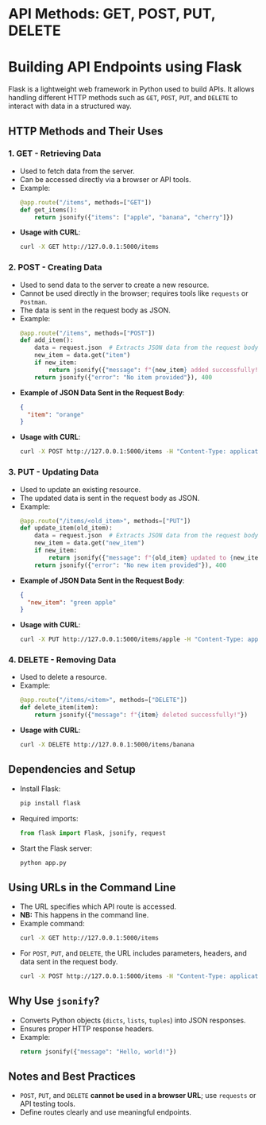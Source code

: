 
# API Methods: GET, POST, PUT, DELETE

# Building API Endpoints using Flask 
Flask is a lightweight web framework in Python used to build APIs. It allows handling different HTTP methods such as `GET`, `POST`, `PUT`, and `DELETE` to interact with data in a structured way.

## HTTP Methods and Their Uses
### 1. **GET** - Retrieving Data

- Used to fetch data from the server.
- Can be accessed directly via a browser or API tools.
- Example:
  ```python
  @app.route("/items", methods=["GET"])
  def get_items():
      return jsonify({"items": ["apple", "banana", "cherry"]})
  ```
- **Usage with CURL**:
  ```sh
  curl -X GET http://127.0.0.1:5000/items
  ```

### 2. **POST** - Creating Data

- Used to send data to the server to create a new resource.
- Cannot be used directly in the browser; requires tools like `requests` or `Postman`.
- The data is sent in the request body as JSON.
- Example:
  ```python
  @app.route("/items", methods=["POST"])
  def add_item():
      data = request.json  # Extracts JSON data from the request body
      new_item = data.get("item")
      if new_item:
          return jsonify({"message": f"{new_item} added successfully!"})
      return jsonify({"error": "No item provided"}), 400
  ```
- **Example of JSON Data Sent in the Request Body**:
  ```json
  {
    "item": "orange"
  }
  ```
- **Usage with CURL**:
  ```sh
  curl -X POST http://127.0.0.1:5000/items -H "Content-Type: application/json" -d '{"item": "orange"}'
  ```

### 3. **PUT** - Updating Data

- Used to update an existing resource.
- The updated data is sent in the request body as JSON.
- Example:
  ```python
  @app.route("/items/<old_item>", methods=["PUT"])
  def update_item(old_item):
      data = request.json  # Extracts JSON data from the request body
      new_item = data.get("new_item")
      if new_item:
          return jsonify({"message": f"{old_item} updated to {new_item}"})
      return jsonify({"error": "No new item provided"}), 400
  ```
- **Example of JSON Data Sent in the Request Body**:
  ```json
  {
    "new_item": "green apple"
  }
  ```
- **Usage with CURL**:
  ```sh
  curl -X PUT http://127.0.0.1:5000/items/apple -H "Content-Type: application/json" -d '{"new_item": "green apple"}'
  ```

### 4. **DELETE** - Removing Data

- Used to delete a resource.
- Example:
  ```python
  @app.route("/items/<item>", methods=["DELETE"])
  def delete_item(item):
      return jsonify({"message": f"{item} deleted successfully!"})
  ```
- **Usage with CURL**:
  ```sh
  curl -X DELETE http://127.0.0.1:5000/items/banana
  ```

## Dependencies and Setup

- Install Flask:
  ```sh
  pip install flask
  ```
- Required imports:
  ```python
  from flask import Flask, jsonify, request
  ```
- Start the Flask server:
  ```sh
  python app.py
  ```

## Using URLs in the Command Line

- The URL specifies which API route is accessed.
- **NB:** This happens in the command line.
- Example command:
  ```sh
  curl -X GET http://127.0.0.1:5000/items
  ```
- For `POST`, `PUT`, and `DELETE`, the URL includes parameters, headers, and data sent in the request body.
  ```sh
  curl -X POST http://127.0.0.1:5000/items -H "Content-Type: application/json" -d '{"item": "grape"}'
  ```

## Why Use `jsonify`?

- Converts Python objects (`dicts`, `lists`, `tuples`) into JSON responses.
- Ensures proper HTTP response headers.
- Example:
  ```python
  return jsonify({"message": "Hello, world!"})
  ```

## Notes and Best Practices

- `POST`, `PUT`, and `DELETE` **cannot be used in a browser URL**; use `requests` or API testing tools.
- Define routes clearly and use meaningful endpoints.


